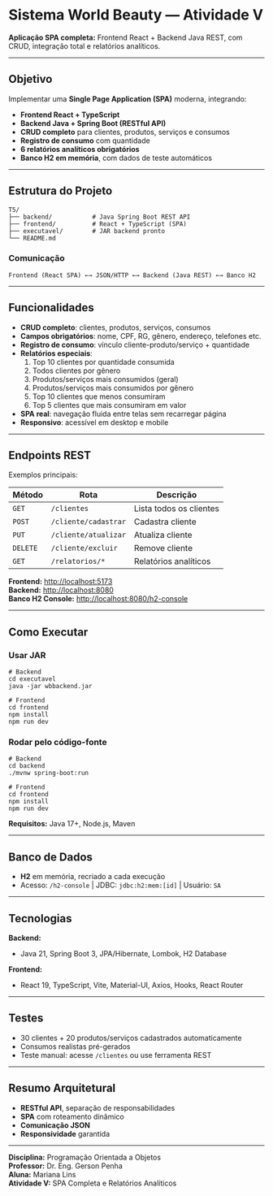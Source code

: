 # Sistema World Beauty — Atividade V

**Aplicação SPA completa:** Frontend React + Backend Java REST, com CRUD, integração total e relatórios analíticos.

---

## Objetivo

Implementar uma **Single Page Application (SPA)** moderna, integrando:

- **Frontend React + TypeScript**
- **Backend Java + Spring Boot (RESTful API)**
- **CRUD completo** para clientes, produtos, serviços e consumos
- **Registro de consumo** com quantidade
- **6 relatórios analíticos obrigatórios**
- **Banco H2 em memória**, com dados de teste automáticos

---

## Estrutura do Projeto

```
T5/
├── backend/           # Java Spring Boot REST API
├── frontend/          # React + TypeScript (SPA)
├── executavel/        # JAR backend pronto
└── README.md
```

### Comunicação

```
Frontend (React SPA) ←→ JSON/HTTP ←→ Backend (Java REST) ←→ Banco H2
```

---

## Funcionalidades

- **CRUD completo**: clientes, produtos, serviços, consumos
- **Campos obrigatórios**: nome, CPF, RG, gênero, endereço, telefones etc.
- **Registro de consumo**: vínculo cliente-produto/serviço + quantidade
- **Relatórios especiais**:
  1. Top 10 clientes por quantidade consumida
  2. Todos clientes por gênero
  3. Produtos/serviços mais consumidos (geral)
  4. Produtos/serviços mais consumidos por gênero
  5. Top 10 clientes que menos consumiram
  6. Top 5 clientes que mais consumiram em valor
- **SPA real**: navegação fluida entre telas sem recarregar página
- **Responsivo**: acessível em desktop e mobile

---

## Endpoints REST

Exemplos principais:

| Método   | Rota                 | Descrição               |
| -------- | -------------------- | ----------------------- |
| `GET`    | `/clientes`          | Lista todos os clientes |
| `POST`   | `/cliente/cadastrar` | Cadastra cliente        |
| `PUT`    | `/cliente/atualizar` | Atualiza cliente        |
| `DELETE` | `/cliente/excluir`   | Remove cliente          |
| `GET`    | `/relatorios/*`      | Relatórios analíticos   |

**Frontend:** [http://localhost:5173](http://localhost:5173)\
**Backend:** [http://localhost:8080](http://localhost:8080)\
**Banco H2 Console:** [http://localhost:8080/h2-console](http://localhost:8080/h2-console)

---

## Como Executar

### Usar JAR

```
# Backend
cd executavel
java -jar wbbackend.jar

# Frontend
cd frontend
npm install
npm run dev
```

### Rodar pelo código-fonte

```
# Backend
cd backend
./mvnw spring-boot:run

# Frontend
cd frontend
npm install
npm run dev
```

**Requisitos:** Java 17+, Node.js, Maven

---

## Banco de Dados

- **H2** em memória, recriado a cada execução
- Acesso: `/h2-console` | JDBC: `jdbc:h2:mem:[id]` | Usuário: `SA`

---

## Tecnologias

**Backend:**

- Java 21, Spring Boot 3, JPA/Hibernate, Lombok, H2 Database

**Frontend:**

- React 19, TypeScript, Vite, Material-UI, Axios, Hooks, React Router

---

## Testes

- 30 clientes + 20 produtos/serviços cadastrados automaticamente
- Consumos realistas pré-gerados
- Teste manual: acesse `/clientes` ou use ferramenta REST

---

## Resumo Arquitetural

- **RESTful API**, separação de responsabilidades
- **SPA** com roteamento dinâmico
- **Comunicação JSON**
- **Responsividade** garantida

---

**Disciplina:** Programação Orientada a Objetos\
**Professor:** Dr. Eng. Gerson Penha\
**Aluna:** Mariana Lins  
**Atividade V:** SPA Completa e Relatórios Analíticos

